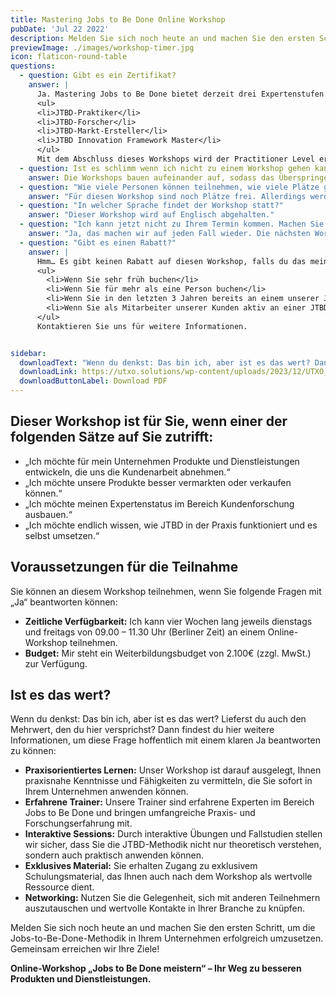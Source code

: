 ```yaml
---
title: Mastering Jobs to Be Done Online Workshop
pubDate: 'Jul 22 2022'
description: Melden Sie sich noch heute an und machen Sie den ersten Schritt, um die Jobs-to-Be-Done-Methodik in Ihrem Unternehmen erfolgreich umzusetzen. Gemeinsam erreichen wir Ihre Ziele!
previewImage: ./images/workshop-timer.jpg
icon: flaticon-round-table
questions:
  - question: Gibt es ein Zertifikat?
    answer: |
      Ja. Mastering Jobs to Be Done bietet derzeit drei Expertenstufen zum Nachweis praktischer Erfahrung:
      <ul>
      <li>JTBD-Praktiker</li>
      <li>JTBD-Forscher</li>
      <li>JTBD-Markt-Ersteller</li>
      <li>JTBD Innovation Framework Master</li>
      </ul>
      Mit dem Abschluss dieses Workshops wird der Practitioner Level erworben, welcher drei Jahre gültig bleibt. Nähere Informationen zu den Zertifizierungen erhalten Sie im direkten Gespräch.
  - question: Ist es schlimm wenn ich nicht zu einem Workshop gehen kann?
    answer: Die Workshops bauen aufeinander auf, sodass das Überspringen einzelner Workshop-Module zu Verständnisproblemen führen kann. Da wir jedoch wissen, dass es immer passieren kann, dass man es zu einem ungeplanten Termin nicht schafft, bieten wir 1on1 Recap Sessions für 200€ an (max. 1 Mal pro Kurs und Teilnehmer).
  - question: "Wie viele Personen können teilnehmen, wie viele Plätze gibt es?"
    answer: "Für diesen Workshop sind noch Plätze frei. Allerdings werden nicht mehr als 16 Teilnehmer/innen teilnehmen."
  - question: "In welcher Sprache findet der Workshop statt?"
    answer: "Dieser Workshop wird auf Englisch abgehalten."
  - question: "Ich kann jetzt nicht zu Ihrem Termin kommen. Machen Sie das noch einmal?"
    answer: "Ja, das machen wir auf jeden Fall wieder. Die nächsten Workshops starten voraussichtlich im Januar, März (Englisch), Juni und September 2024, die genauen Termine werden noch festgelegt."
  - question: "Gibt es einen Rabatt?"
    answer: |
      Hmm… Es gibt keinen Rabatt auf diesen Workshop, falls du das meinst. Die Preise sind fair und für alle gleich, aber es gibt vier Möglichkeiten, ermäßigte Tickets zu bekommen:
      <ul>
        <li>Wenn Sie sehr früh buchen</li>
        <li>Wenn Sie für mehr als eine Person buchen</li>
        <li>Wenn Sie in den letzten 3 Jahren bereits an einem unserer JTBD-Trainings teilgenommen haben und eine Auffrischung machen möchten</li>
        <li>Wenn Sie als Mitarbeiter unserer Kunden aktiv an einer JTBD-Forschung, einem Sprint oder einem Projekt teilgenommen haben</li>
      </ul>
      Kontaktieren Sie uns für weitere Informationen.


sidebar:
  downloadText: "Wenn du denkst: Das bin ich, aber ist es das wert? Dann findest du hier weitere Informationen, um diese Frage mit einem klaren \"Ja\" beantworten zu können:"
  downloadLink: https://utxo.solutions/wp-content/uploads/2023/12/UTXO_Mastering-JTBD-Innovation_Live_Online_Workshop_v2_2.pdf
  downloadButtonLabel: Download PDF
---
```


## Dieser Workshop ist für Sie, wenn einer der folgenden Sätze auf Sie zutrifft:

- „Ich möchte für mein Unternehmen Produkte und Dienstleistungen entwickeln, die uns die Kundenarbeit abnehmen.“
- „Ich möchte unsere Produkte besser vermarkten oder verkaufen können.“
- „Ich möchte meinen Expertenstatus im Bereich Kundenforschung ausbauen.“
- „Ich möchte endlich wissen, wie JTBD in der Praxis funktioniert und es selbst umsetzen.“

## Voraussetzungen für die Teilnahme

Sie können an diesem Workshop teilnehmen, wenn Sie folgende Fragen mit „Ja“ beantworten können:

- **Zeitliche Verfügbarkeit:** Ich kann vier Wochen lang jeweils dienstags und freitags von 09.00 – 11.30 Uhr (Berliner Zeit) an einem Online-Workshop teilnehmen.
- **Budget:** Mir steht ein Weiterbildungsbudget von 2.100€ (zzgl. MwSt.) zur Verfügung.

## Ist es das wert?

Wenn du denkst: Das bin ich, aber ist es das wert? Lieferst du auch den Mehrwert, den du hier versprichst? Dann findest du hier weitere Informationen, um diese Frage hoffentlich mit einem klaren Ja beantworten zu können:

- **Praxisorientiertes Lernen:** Unser Workshop ist darauf ausgelegt, Ihnen praxisnahe Kenntnisse und Fähigkeiten zu vermitteln, die Sie sofort in Ihrem Unternehmen anwenden können.
- **Erfahrene Trainer:** Unsere Trainer sind erfahrene Experten im Bereich Jobs to Be Done und bringen umfangreiche Praxis- und Forschungserfahrung mit.
- **Interaktive Sessions:** Durch interaktive Übungen und Fallstudien stellen wir sicher, dass Sie die JTBD-Methodik nicht nur theoretisch verstehen, sondern auch praktisch anwenden können.
- **Exklusives Material:** Sie erhalten Zugang zu exklusivem Schulungsmaterial, das Ihnen auch nach dem Workshop als wertvolle Ressource dient.
- **Networking:** Nutzen Sie die Gelegenheit, sich mit anderen Teilnehmern auszutauschen und wertvolle Kontakte in Ihrer Branche zu knüpfen.

Melden Sie sich noch heute an und machen Sie den ersten Schritt, um die Jobs-to-Be-Done-Methodik in Ihrem Unternehmen erfolgreich umzusetzen. Gemeinsam erreichen wir Ihre Ziele!

**Online-Workshop „Jobs to Be Done meistern“ – Ihr Weg zu besseren Produkten und Dienstleistungen.**
